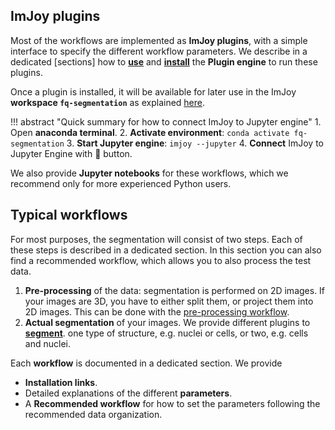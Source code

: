 ## ImJoy plugins
Most of the workflows are implemented as **ImJoy plugins**, with a simple interface to
specify the different workflow parameters. We describe in a dedicated [sections] how to [**use**](imjoy-overview.md) and  [**install**](imjoy-installation.md) the **Plugin engine** to run these plugins. 

Once a plugin is installed, it will be available for later use in the ImJoy **workspace `fq-segmentation`** as explained [here](imjoy-overview.md#opening-a-workspace). 

!!! abstract "Quick summary for how to connect ImJoy to Jupyter engine"
    1. Open **anaconda terminal**. 
    2.  **Activate environment**: `conda activate fq-segmentation`
    3. **Start Jupyter engine**: `imjoy --jupyter`
    4. **Connect** ImJoy to Jupyter Engine with 🚀 button.

We also provide **Jupyter notebooks** for these workflows, which we recommend only for more experienced Python users.

## Typical workflows
For most purposes, the segmentation will consist of two steps. Each of these steps is described in a 
dedicated section. In this section you can also find a recommended workflow, which allows you to also
process the test data. 

1. **Pre-processing** of the data: segmentation is performed on 2D images. If your images are 3D, you have to either split them, or project them into 2D images. This can be done with the [pre-processing workflow](analysis-preprocessing.md).
2. **Actual segmentation** of your images. We provide different plugins to [**segment**](analysis-segmentation.md). one type of structure, e.g. nuclei or cells, or two, e.g. cells and nuclei.

Each **workflow** is documented in a dedicated section. We provide

* **Installation links**.
* Detailed explanations of the different **parameters**.
* A **Recommended workflow** for how to set the parameters following the recommended data organization.  
